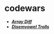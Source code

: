 # codewars

* ***[Array Diff](https://github.com/Razeen-Shaikh/codewars/tree/main/array-diff)***
* ***[Disemvowel Trolls](https://github.com/Razeen-Shaikh/codewars/tree/main/disemvowel-trolls)***